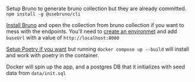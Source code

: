 Setup Bruno to generate bruno collection but they are already committed.
`npm install -g @usebruno/cli`

[Install Bruno](https://www.usebruno.com/) and open the collection from bruno collection if you want to mess with the endpoints. You'll need to [create an environmet](https://docs.usebruno.com/variables/environment-variables) and add `baseUrl` with a value of `http://localhost:8000`

[Setup Poetry if you want](https://python-poetry.org/docs/) but running `docker compose up --build` will install and work with poetry in the container.

Docker will spin up the app, and a postgres DB that it initializes with seed data from `data/init.sql`
